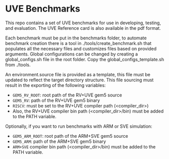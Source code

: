# UVE Benchmarks

This repo contains a set of UVE benchmarks for use in developing, testing, and evaluation.
The UVE Reference card is also available in the pdf format.

Each benchmark must be put in the benchmarks folder, to automate benchmark creation there is a tool in ./tools/create_benchmark.sh that populates all the necessary files and customizes files based on provided arguments.
Global configurations can be changed by creating a global_configs.sh file in the root folder. Copy the global_configs_template.sh from ./tools.

An environment.source file is provided as a template, this file must be updated to reflect the target directory structure.
This file sourcing must result in the exporting of the following variables:
- `GEM5_RV_ROOT`: root path of the RV+UVE gem5 source
- `GEM5_RV`: path of the RV+UVE gem5 binary
- `RISCV`: must be set to the RV+UVE compiler path (<compiler_dir>)
- Also, the RV+UVE compiler bin path (<compiler_dir>/bin) must be added to the PATH variable.

Optionally, if you want to run benchmarks with ARM or SVE simulation:
- `GEM5_ARM_ROOT`: root path of the ARM+SVE gem5 source
- `GEM5_ARM`: path of the ARM+SVE gem5 binary
- `ARM+SVE` compiler bin path (<compiler_dir>/bin) must be added to the PATH variable.
